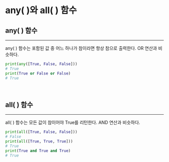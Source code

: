 # any( )와 all( ) 함수

## any( ) 함수

---

any( ) 함수는 포함된 값 중 어느 하나가 참이라면 항상 참으로 출력한다. OR 연산과 비슷하다.

```python
print(any([True, False, False]))
# True
print(True or False or False)
# True
```

<br>

## all( ) 함수

---

all( ) 함수는 모든 값이 참이어야 True를 리턴한다. AND 연산과 비슷하다.

```python
print(all([True, False, False]))
# False
print(all([True, True, True]))
# True
print(True and True and True)
# True
```
